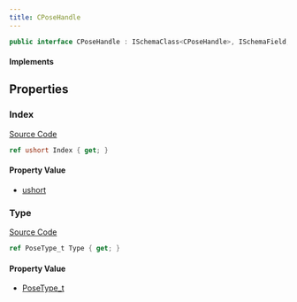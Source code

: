 ```yaml
---
title: CPoseHandle
---
```


```csharp
public interface CPoseHandle : ISchemaClass<CPoseHandle>, ISchemaField, ISchemaClass, INativeHandle
```

#### Implements

## Properties

### Index

[Source Code](https://github.com/swiftly-solution/swiftlys2/blob/main/managed/src/SwiftlyS2.Generated/Schemas/Interfaces/CPoseHandle.cs#L17)

```csharp
ref ushort Index { get; }
```

#### Property Value

- [ushort](https://learn.microsoft.com/dotnet/api/system.uint16)

### Type

[Source Code](https://github.com/swiftly-solution/swiftlys2/blob/main/managed/src/SwiftlyS2.Generated/Schemas/Interfaces/CPoseHandle.cs#L19)

```csharp
ref PoseType_t Type { get; }
```

#### Property Value

- [PoseType_t](/docs/api/shared/schemadefinitions/posetype_t)

